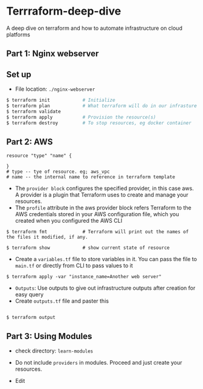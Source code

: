 # Terrraform-deep-dive
A deep dive on terraform and how to automate infrastructure on cloud platforms

## Part 1: Nginx webserver

## Set up
- File location: `./nginx-webserver`
```bash
$ terraform init            # Initialize
$ terraform plan            # What terraform will do in our infrasture before it does it
$ terraform validate
$ terraform apply           # Provision the resource(s)
$ terraform destroy         # To stop resources, eg docker container
```

## Part 2: AWS
```hcl
resource "type" "name" {

}
# type -- tye of resource. eg; aws_vpc
# name -- the internal name to reference in terraform template
```

- The `provider block` configures the specified provider, in this case aws. A provider is a plugin that Terraform uses to create and manage your resources.
- The `profile` attribute in the aws provider block refers Terraform to the AWS credentials stored in your AWS configuration file, which you created when you configured the AWS CLI

```hcl
$ terraform fmt             # Terraform will print out the names of the files it modified, if any.

$ terraform show            # show current state of resource
```

- Create a `variables.tf` file to store variables in it. You can pass the file to `main.tf` or directly from CLI to pass values to it

```hcl
$ terraform apply -var "instance_name=Another web server"
```

- `Outputs`: Use outputs to give out infrastructure outputs after creation for easy query
- Create `outputs.tf` file and paster this
```hcl
```
```hcl
$ terraform output
```

## Part 3: Using Modules
- check directory: `learn-modules`

- Do not include `providers` in modules. Proceed and just create your resources. 

- Edit